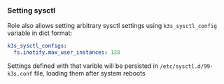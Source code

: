 ### Setting sysctl

Role also allows setting arbitrary sysctl settings using ```k3s_sysctl_config``` variable in dict format:
```yaml
k3s_sysctl_configs:
  fs.inotify.max_user_instances: 128
```
Settings defined with that varible will be persisted in ```/etc/sysctl.d/99-k3s.conf``` file, loading them after system reboots
